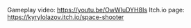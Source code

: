 Gameplay video: https://youtu.be/OwWIuDYH8Is
Itch.io page: https://kyrylolazov.itch.io/space-shooter

